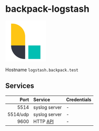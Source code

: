 # backpack-logstash

![Logstash](../../doc/assets/logos/logstash.png)

Hostname `logstash.backpack.test`

## Services

| Port | Service | Credentials
| ---: | :------ | :----------
| 5514 | syslog server | -
| 5514/udp | syslog server | -
| 9600 | HTTP [API](https://www.elastic.co/guide/en/logstash/current/monitoring-logstash.html) | -
